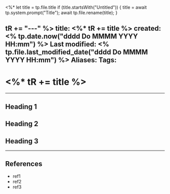 <%*
  let title = tp.file.title
  if (title.startsWith("Untitled")) {
    title = await tp.system.prompt("Title");
    await tp.file.rename(title);
  } 
  
  tR += "---"
%>
title:  <%* tR += title %>
created: <% tp.date.now("dddd Do MMMM YYYY HH:mm") %>
Last modified: <% tp.file.last_modified_date("dddd Do MMMM YYYY HH:mm") %>
Aliases: 
Tags:
---
# <%* tR += title %>

---

## Heading 1

## Heading 2

## Heading 3



---
## References

- ref1
- ref2
- ref3